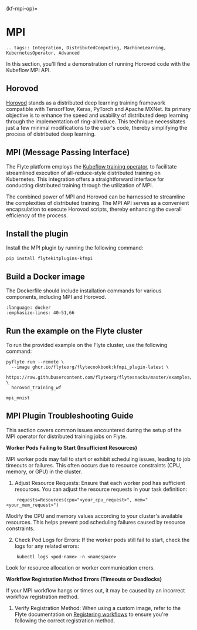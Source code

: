 (kf-mpi-op)=

# MPI

```{eval-rst}
.. tags:: Integration, DistributedComputing, MachineLearning, KubernetesOperator, Advanced
```

In this section, you'll find a demonstration of running Horovod code with the Kubeflow MPI API.

## Horovod

[Horovod](http://horovod.ai/) stands as a distributed deep learning training framework compatible with
TensorFlow, Keras, PyTorch and Apache MXNet. Its primary objective is to enhance the speed and usability
of distributed deep learning through the implementation of ring-allreduce. This technique necessitates
just a few minimal modifications to the user's code, thereby simplifying the process of distributed deep learning.

## MPI (Message Passing Interface)

The Flyte platform employs the [Kubeflow training operator](https://github.com/kubeflow/training-operator),
to facilitate streamlined execution of all-reduce-style distributed training on Kubernetes.
This integration offers a straightforward interface for conducting distributed training through the utilization of MPI.

The combined power of MPI and Horovod can be harnessed to streamline the complexities of distributed training.
The MPI API serves as a convenient encapsulation to execute Horovod scripts, thereby enhancing the overall efficiency of the process.

## Install the plugin

Install the MPI plugin by running the following command:

```
pip install flytekitplugins-kfmpi
```

## Build a Docker image

The Dockerfile should include installation commands for various components, including MPI and Horovod.

```{literalinclude} ../../../examples/kfmpi_plugin/Dockerfile
:language: docker
:emphasize-lines: 40-51,66
```

## Run the example on the Flyte cluster

To run the provided example on the Flyte cluster, use the following command:

```
pyflyte run --remote \
  --image ghcr.io/flyteorg/flytecookbook:kfmpi_plugin-latest \
  https://raw.githubusercontent.com/flyteorg/flytesnacks/master/examples/kfmpi_plugin/kfmpi_plugin/mpi_mnist.py \
  horovod_training_wf
```

```{auto-examples-toc}
mpi_mnist
```

## MPI Plugin Troubleshooting Guide

This section covers common issues encountered during the setup of the MPI operator for distributed training jobs on Flyte.

**Worker Pods Failing to Start (Insufficient Resources)**

MPI worker pods may fail to start or exhibit scheduling issues, leading to job timeouts or failures. This often occurs due to resource constraints (CPU, memory, or GPU) in the cluster.

1. Adjust Resource Requests:
Ensure that each worker pod has sufficient resources. You can adjust the resource requests in your task definition:

```
    requests=Resources(cpu="<your_cpu_request>", mem="<your_mem_request>")
```

Modify the CPU and memory values according to your cluster's available resources. This helps prevent pod scheduling failures caused by resource constraints.

2. Check Pod Logs for Errors:
If the worker pods still fail to start, check the logs for any related errors:

```
    kubectl logs <pod-name> -n <namespace>
```

Look for resource allocation or worker communication errors.

**Workflow Registration Method Errors (Timeouts or Deadlocks)**

If your MPI workflow hangs or times out, it may be caused by an incorrect workflow registration method.

1. Verify Registration Method:
    When using a custom image, refer to the Flyte documentation on [Registering workflows](https://docs.flyte.org/en/latest/user_guide/flyte_fundamentals/registering_workflows.html#registration-patterns) to ensure you're following the correct registration method.
